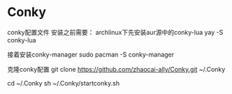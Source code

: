 # Conky
conky配置文件
安装之前需要：
archlinux下先安装aur源中的conky-lua 
yay -S conky-lua 

接着安装conky-manager 
sudo pacman -S conky-manager 

克隆conky配置 
git clone https://github.com/zhaocai-ally/Conky.git ~/.Conky

cd ~/.Conky
sh ~/.Conky/startconky.sh 
